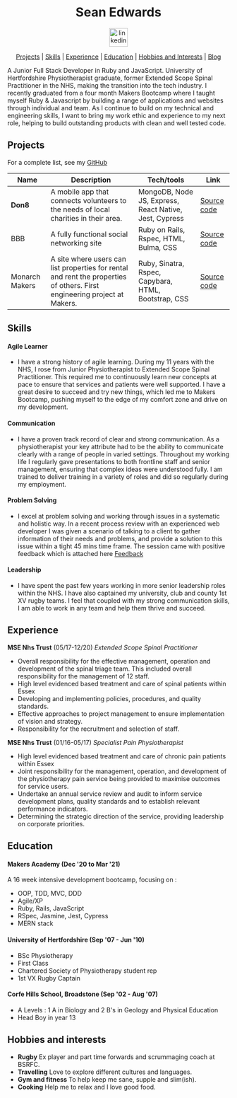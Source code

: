 <div align="center">

# Sean Edwards

<a href="https://www.linkedin.com/in/sean-edwards-654a09195/">
<img src="https://www.iconfinder.com/data/icons/free-social-icons/67/linkedin_circle_color-512.png" alt="linkedin" hspace="50" height="42" width="42"></a>

[Projects](#projects) | [Skills](#skills) | [Experience](#experience) | [Education](#education) | [Hobbies and Interests](#hobbies-and-interests) | [Blog](https://medium.com/@seantedwards)

</div>

A Junior Full Stack Developer in Ruby and JavaScript. University of Hertfordshire Physiotherapist graduate, former Extended Scope Spinal Practitioner in the NHS, making the transition into the tech industry. I recently graduated from a four month Makers Bootcamp where I taught myself Ruby & Javascript by building a range of applications and websites through individual and team. As I continue to build on my technical and engineering skills, I want to bring my work ethic and experience to my next role, helping to build outstanding products with clean and well tested code.

## Projects

For a complete list, see my [GitHub](https://github.com/bear99a9)

| Name           | Description                                                                                                               | Tech/tools                                             | Link                                                        |
| -------------- | ------------------------------------------------------------------------------------------------------------------------- | ------------------------------------------------------ | ----------------------------------------------------------- |
| **Don8**       | A mobile app that connects volunteers to the needs of local charities in their area.                                      | MongoDB, Node JS, Express, React Native, Jest, Cypress | [Source code](https://github.com/bear99a9/don8)             |
| BBB            | A fully functional social networking site                                                                                 | Ruby on Rails, Rspec, HTML, Bulma, CSS                 | [Source code](https://github.com/bear99a9/acebook-BBB)      |
| Monarch Makers | A site where users can list properties for rental and rent the properties of others. First engineering project at Makers. | Ruby, Sinatra, Rspec, Capybara, HTML, Bootstrap, CSS   | [Source code](https://github.com/bear99a9/monarchmakersbnb) |

## Skills

#### Agile Learner

- I have a strong history of agile learning. During my 11 years with the NHS, I rose from Junior Physiotherapist to Extended Scope Spinal Practitioner. This required me to continuously learn new concepts at pace to ensure that services and patients were well supported. I have a great desire to succeed and try new things, which led me to Makers Bootcamp, pushing myself to the edge of my comfort zone and drive on my development.

#### Communication

- I have a proven track record of clear and strong communication. As a physiotherapist your key attribute had to be the ability to communicate clearly with a range of people in varied settings. Throughout my working life I regularly gave presentations to both frontline staff and senior management, ensuring that complex ideas were understood fully. I am trained to deliver training in a variety of roles and did so regularly during my employment.

#### Problem Solving

- I excel at problem solving and working through issues in a systematic and holistic way. In a recent process review with an experienced web developer I was given a scenario of talking to a client to gather information of their needs and problems, and provide a solution to this issue within a tight 45 mins time frame. The session came with positive feedback which is attached here [Feedback](https://github.com/bear99a9/CV/blob/master/2021-03-01-Red%20Weezing%2068-feedback.pdf)

#### Leadership

- I have spent the past few years working in more senior leadership roles within the NHS. I have also captained my university, club and county 1st XV rugby teams. I feel that coupled with my strong communication skills, I am able to work in any team and help them thrive and succeed.

## Experience

**MSE Nhs Trust** (05/17-12/20)
_Extended Scope Spinal Practitioner_

- Overall responsibility for the effective management, operation and development of the spinal triage team. This included overall responsibility for the management of 12 staff.
- High level evidenced based treatment and care of spinal patients within Essex
- Developing and implementing policies, procedures, and quality standards.
- Effective approaches to project management to ensure implementation of vision and strategy.
- Responsibility for the recruitment and selection of staff.

**MSE Nhs Trust** (01/16-05/17)
_Specialist Pain Physiotherapist_

- High level evidenced based treatment and care of chronic pain patients within Essex
- Joint responsibility for the management, operation, and development of the physiotherapy pain service being provided to maximise outcomes for service users.
- Undertake an annual service review and audit to inform service development plans, quality standards and to establish relevant performance indicators.
- Determining the strategic direction of the service, providing leadership on corporate priorities.

## Education

#### Makers Academy (Dec '20 to Mar '21)

A 16 week intensive development bootcamp, focusing on :

- OOP, TDD, MVC, DDD
- Agile/XP
- Ruby, Rails, JavaScript
- RSpec, Jasmine, Jest, Cypress
- MERN stack

#### University of Hertfordshire (Sep '07 - Jun '10)

- BSc Physiotherapy
- First Class
- Chartered Society of Physiotherapy student rep
- 1st VX Rugby Captain

#### Corfe Hills School, Broadstone (Sep '02 - Aug '07)

- A Levels : 1 A in Biology and 2 B's in Geology and Physical Education
- Head Boy in year 13

## Hobbies and interests

- **Rugby** Ex player and part time forwards and scrummaging coach at BSRFC.
- **Travelling** Love to explore different cultures and languages.
- **Gym and fitness** To help keep me sane, supple and slim(ish).
- **Cooking** Help me to relax and I love good food.
